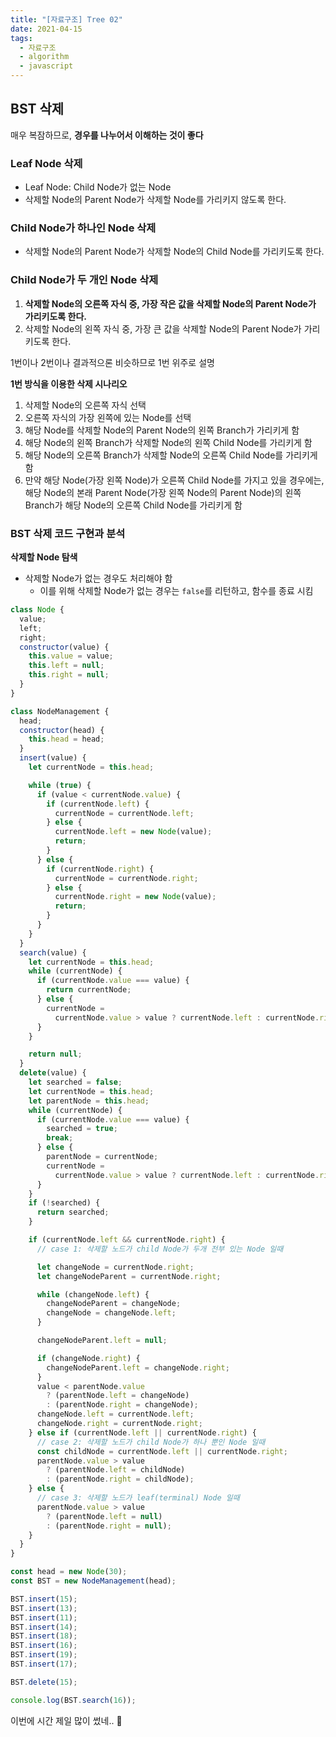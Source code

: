 ```yaml
---
title: "[자료구조] Tree 02"
date: 2021-04-15
tags:
  - 자료구조
  - algorithm
  - javascript
---
```


## BST 삭제

매우 복잠하므로, **경우를 나누어서 이해하는 것이 좋다**

### Leaf Node 삭제

- Leaf Node: Child Node가 없는 Node
- 삭제할 Node의 Parent Node가 삭제할 Node를 가리키지 않도록 한다.

### Child Node가 하나인 Node 삭제

- 삭제할 Node의 Parent Node가 삭제할 Node의 Child Node를 가리키도록 한다.

### Child Node가 두 개인 Node 삭제

1.  **삭제할 Node의 오른쪽 자식 중, 가장 작은 값을 삭제할 Node의 Parent Node가 가리키도록 한다.**
2.  삭제할 Node의 왼쪽 자식 중, 가장 큰 값을 삭제할 Node의 Parent Node가 가리키도록 한다.

1번이나 2번이나 결과적으론 비슷하므로 1번 위주로 설명

**1번 방식을 이용한 삭제 시나리오**

1.  삭제할 Node의 오른쪽 자식 선택
2.  오른쪽 자식의 가장 왼쪽에 있는 Node를 선택
3.  해당 Node를 삭제할 Node의 Parent Node의 왼쪽 Branch가 가리키게 함
4.  해당 Node의 왼쪽 Branch가 삭제할 Node의 왼쪽 Child Node를 가리키게 함
5.  해당 Node의 오른쪽 Branch가 삭제할 Node의 오른쪽 Child Node를 가리키게 함
6.  만약 해당 Node(가장 왼쪽 Node)가 오른쪽 Child Node를 가지고 있을 경우에는, 해당 Node의 본래 Parent Node(가장 왼쪽 Node의 Parent Node)의 왼쪽 Branch가 해당 Node의 오른쪽 Child Node를 가리키게 함

### BST 삭제 코드 구현과 분석

**삭제할 Node 탐색**

- 삭제할 Node가 없는 경우도 처리해야 함
  - 이를 위해 삭제할 Node가 없는 경우는 `false`를 리턴하고, 함수를 종료 시킴

```javascript
class Node {
  value;
  left;
  right;
  constructor(value) {
    this.value = value;
    this.left = null;
    this.right = null;
  }
}

class NodeManagement {
  head;
  constructor(head) {
    this.head = head;
  }
  insert(value) {
    let currentNode = this.head;

    while (true) {
      if (value < currentNode.value) {
        if (currentNode.left) {
          currentNode = currentNode.left;
        } else {
          currentNode.left = new Node(value);
          return;
        }
      } else {
        if (currentNode.right) {
          currentNode = currentNode.right;
        } else {
          currentNode.right = new Node(value);
          return;
        }
      }
    }
  }
  search(value) {
    let currentNode = this.head;
    while (currentNode) {
      if (currentNode.value === value) {
        return currentNode;
      } else {
        currentNode =
          currentNode.value > value ? currentNode.left : currentNode.right;
      }
    }

    return null;
  }
  delete(value) {
    let searched = false;
    let currentNode = this.head;
    let parentNode = this.head;
    while (currentNode) {
      if (currentNode.value === value) {
        searched = true;
        break;
      } else {
        parentNode = currentNode;
        currentNode =
          currentNode.value > value ? currentNode.left : currentNode.right;
      }
    }
    if (!searched) {
      return searched;
    }

    if (currentNode.left && currentNode.right) {
      // case 1: 삭제할 노드가 child Node가 두개 전부 있는 Node 일때

      let changeNode = currentNode.right;
      let changeNodeParent = currentNode.right;

      while (changeNode.left) {
        changeNodeParent = changeNode;
        changeNode = changeNode.left;
      }

      changeNodeParent.left = null;

      if (changeNode.right) {
        changeNodeParent.left = changeNode.right;
      }
      value < parentNode.value
        ? (parentNode.left = changeNode)
        : (parentNode.right = changeNode);
      changeNode.left = currentNode.left;
      changeNode.right = currentNode.right;
    } else if (currentNode.left || currentNode.right) {
      // case 2: 삭제할 노드가 child Node가 하나 뿐인 Node 일때
      const childNode = currentNode.left || currentNode.right;
      parentNode.value > value
        ? (parentNode.left = childNode)
        : (parentNode.right = childNode);
    } else {
      // case 3: 삭제할 노드가 leaf(terminal) Node 일때
      parentNode.value > value
        ? (parentNode.left = null)
        : (parentNode.right = null);
    }
  }
}

const head = new Node(30);
const BST = new NodeManagement(head);

BST.insert(15);
BST.insert(13);
BST.insert(11);
BST.insert(14);
BST.insert(18);
BST.insert(16);
BST.insert(19);
BST.insert(17);

BST.delete(15);

console.log(BST.search(16));
```

이번에 시간 제일 많이 썼네.. 👀
